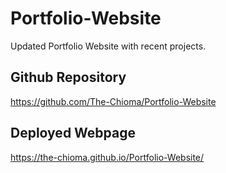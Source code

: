 # Portfolio-Website

Updated Portfolio Website with recent projects.

## Github Repository
https://github.com/The-Chioma/Portfolio-Website

## Deployed Webpage 
https://the-chioma.github.io/Portfolio-Website/


